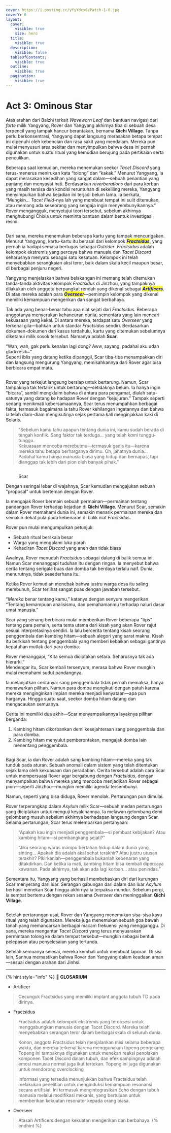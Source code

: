 ```yaml
---
cover: https://i.postimg.cc/yYyYdcx6/Patch-1-0.jpg
coverY: 0
layout:
  cover:
    visible: true
    size: hero
  title:
    visible: true
  description:
    visible: false
  tableOfContents:
    visible: true
  outline:
    visible: true
  pagination:
    visible: true
---
```


# Act 3: Ominous Star

Atas arahan dari Baizhi terkait _Waveworn Leaf_ dan bantuan navigasi dari _forte_ milik Yangyang, Rover dan Yangyang akhirnya tiba di sebuah desa terpencil yang tampak hancur berantakan, bernama **Qichi Village**. Tanpa perlu berkonsentrasi, Yangyang dapat langsung merasakan betapa tempat ini dipenuhi oleh kebencian dan rasa sakit yang mendalam. Mereka pun mulai menyusuri area sekitar dan menyimpulkan bahwa desa ini pernah digunakan untuk suatu ritual yang kemudian berujung pada pertikaian serta penculikan.

Beberapa saat kemudian, mereka menemukan seekor _Tacet Discord_ yang terus-menerus menirukan kata “tolong” dan “kakak.” Menurut Yangyang, ia dapat merasakan kesedihan yang sangat dalam—sebuah penantian yang panjang dan menyayat hati. Berdasarkan _reverberations_ dari para korban yang masih tersisa dan kondisi reruntuhan di sekeliling mereka, Yangyang menyimpulkan bahwa kejadian ini terjadi belum lama. Ia berkata, “Mungkin... _Tacet Field_-nya lah yang membuat tempat ini sulit ditemukan, atau memang ada seseorang yang sengaja ingin menyembunyikannya.” Rover mengangguk, menyetujui teori tersebut, sebelum akhirnya menghubungi Chixia untuk meminta bantuan dalam bentuk investigasi resmi.

<figure><img src="../../../../.gitbook/assets/lore/main-story/chapter-1/Chapter1_Act3_Picture1.png" alt=""><figcaption></figcaption></figure>

Dari sana, mereka menemukan beberapa kartu yang tampak mencurigakan. Menurut Yangyang, kartu-kartu itu berasal dari kelompok _<mark style="color:blue;">**Fractsidus**</mark>_, yang pernah ia hadapi semasa bertugas sebagai _Outrider_. _Fractsidus_ adalah kelompok ekstremis yang percaya bahwa manusia dan _Tacet Discord_ seharusnya menyatu sebagai satu kesatuan. Kelompok ini telah menyebabkan serangkaian aksi teror, baik dalam skala kecil maupun besar, di berbagai penjuru negeri.

Yangyang menjelaskan bahwa belakangan ini memang telah ditemukan tanda-tanda aktivitas kelompok _Fractsidus_ di Jinzhou, yang tampaknya dilakukan oleh anggota berpangkat rendah yang dikenal sebagai _<mark style="color:blue;">**Artificers**</mark>_. Di atas mereka adalah para _<mark style="color:blue;">**Overseer**</mark>_—pemimpin kelompok yang dikenal memiliki kemampuan mengerikan dan sangat berbahaya.

Tak ada yang benar-benar tahu apa niat sejati dari _Fractsidus_. Beberapa anggotanya menyerukan kehancuran dunia, sementara yang lain mencari kekuasaan yang kekal. Di antara mereka, terdapat satu _Overseer_ yang terkenal gila—bahkan untuk standar _Fractsidus_ sendiri. Berdasarkan dokumen-dokumen dari kasus terdahulu, kartu yang ditemukan sebelumnya diketahui milik sosok tersebut. Namanya adalah **Scar**.

“Wah, wah, gak perlu kenalan lagi dong? Aww, sayang, padahal aku udah gladi resik\~”\
Seperti iblis yang datang ketika dipanggil, Scar tiba-tiba menampakkan diri dan langsung mengurung Yangyang, memisahkannya dari Rover agar bisa berbicara empat mata.

<figure><img src="../../../../.gitbook/assets/lore/main-story/chapter-1/Chapter1_Act3_Picture2.png" alt=""><figcaption></figcaption></figure>

Rover yang terkejut langsung bersiap untuk bertarung. Namun, Scar tampaknya tak tertarik untuk bertarung—setidaknya belum. Ia hanya ingin “bicara”, sambil mengklaim bahwa di antara para pengamat, dialah satu-satunya yang datang ke hadapan Rover dengan “kejujuran.” Tampak seperti sedang menikmati kebersamaannya, Scar terus menumpahkan berbagai fakta, termasuk bagaimana ia tahu Rover kehilangan ingatannya dan bahwa ia telah diam-diam mengikutinya sejak pertama kali menginjakkan kaki di Solaris.

> “Sebelum kamu tahu apapun tentang dunia ini, kamu sudah berada di tengah konflik. Sang faktor tak terduga… yang telah _kami_ tunggu-tunggu.\
> Kekuasaan mencoba merebutmu—termasuk gadis itu—karena mereka tahu betapa berharganya dirimu. Oh, jahatnya dunia… Padahal kamu hanya manusia biasa yang hidup dan bernapas, tapi dianggap tak lebih dari pion oleh banyak pihak.”

<figure><img src="../../../../.gitbook/assets/lore/main-story/chapter-1/Chapter1_Act3_Picture3.png" alt=""><figcaption><p>Scar</p></figcaption></figure>

Dengan seringai lebar di wajahnya, Scar kemudian mengajukan sebuah "proposal" untuk berteman dengan Rover.

Ia mengajak Rover bermain sebuah permainan—permainan tentang pandangan Rover terhadap kejadian di **Qichi Village**. Menurut Scar, semakin dalam Rover memahami dunia ini, semakin menarik permainan mereka dan semakin dekat pula pada kebenaran di balik niat _Fractsidus_.

Rover pun mulai mengumpulkan petunjuk:

* Sebuah ritual berskala besar
* Warga yang mengalami luka parah
* Kehadiran _Tacet Discord_ yang aneh dan tidak biasa

Awalnya, Rover menuduh _Fractsidus_ sebagai dalang di balik semua ini. Namun Scar menanggapi tuduhan itu dengan ringan. Ia menyebut bahwa cerita tentang serigala buas dan domba tak berdaya terlalu naif. Dunia, menurutnya, tidak sesederhana itu.

Ketika Rover kemudian menebak bahwa justru warga desa itu saling membunuh, Scar terlihat sangat puas dengan jawaban tersebut.

“_Mereka_ benar tentang kamu,” katanya dengan senyum mengerikan. “Tentang kemampuan analisismu, dan pemahamanmu terhadap naluri dasar umat manusia.”

Scar yang senang berbicara mulai memberikan Rover beberapa "tips" tentang para pemain, serta tema utama dari kisah yang akan Rover rajut sesuai interpretasinya sendiri. Ia lalu bercerita tentang kisah seorang penggembala dan kambing hitam—sebuah alegori yang sarat makna. Kisah itu berkisah tentang penggembala yang memberi kebaikan sebagai gantinya kepatuhan mutlak dari para domba.

Rover menanggapi, “Kita semua diciptakan setara. Seharusnya tak ada hierarki.”\
Mendengar itu, Scar kembali tersenyum, merasa bahwa Rover mungkin mulai memahami sudut pandangnya.

Ia melanjutkan ceritanya: sang penggembala tidak pernah memaksa, hanya menawarkan pilihan. Namun para domba mengikuti dengan patuh karena mereka menginginkan impian mereka menjadi kenyataan—apa pun harganya. Hingga suatu saat, seekor domba hitam datang dan mengacaukan semuanya.

Cerita ini memiliki dua akhir—Scar menyampaikannya layaknya pilihan berganda:

1. Kambing hitam dikorbankan demi kesejahteraan sang penggembala dan para domba.
2. Kambing hitam menyulut pemberontakan, mengajak domba lain menentang penggembala.

<figure><img src="../../../../.gitbook/assets/lore/main-story/chapter-1/Chapter1_Act3_Picture4.png" alt=""><figcaption></figcaption></figure>

Bagi Scar, ia dan Rover adalah sang kambing hitam—mereka yang tak tunduk pada aturan. Sebuah anomali dalam sistem yang telah ditentukan sejak lama oleh kekuasaan dan peradaban. Cerita tersebut adalah cara Scar untuk mempersuasi Rover agar bergabung dengan _Fractsidus_, dengan menyampaikan bahwa mereka yang mencoba menjadikan Rover sebagai pion—seperti Jinzhou—mungkin memiliki agenda tersembunyi.

Namun, seperti yang bisa diduga, Rover menolak. Pertarungan pun dimulai.

Rover terperangkap dalam _Asylum_ milik Scar—sebuah medan pertarungan yang diciptakan untuk menguji keyakinannya. Ia melawan gelombang demi gelombang musuh sebelum akhirnya berhadapan langsung dengan Scar. Selama pertarungan, Scar terus melemparkan pertanyaan:

> “Apakah kau ingin menjadi penggembala—si pembuat kebijakan? Atau kambing hitam—si pembangkang sejati?”
>
> “Jika seorang waras mampu bertahan hidup dalam dunia yang sinting... Apakah dia adalah akal sehat terakhir? Atau justru utusan terakhir? Pikirkanlah—penggembala bukanlah kebenaran yang ditakdirkan. Dan ketika ia mati, kambing hitam bisa kembali dipercaya kawanan. Pada akhirnya, tak akan ada lagi korban... atau penindas.”

Sementara itu, Yangyang yang berhasil membebaskan diri dari kurungan Scar menyerang dari luar. Serangan gabungan dari dalam dan luar _Asylum_ berhasil menekan Scar hingga akhirnya ia terpaksa mundur. Sebelum pergi, ia sempat bertemu dengan rekan sesama _Overseer_ dan meninggalkan **Qichi Village**.

<figure><img src="../../../../.gitbook/assets/lore/main-story/chapter-1/Chapter1_Act3_Picture5.png" alt=""><figcaption></figcaption></figure>

Setelah pertarungan usai, Rover dan Yangyang menemukan sisa-sisa kayu ritual yang telah digunakan. Mereka juga menemukan sebuah goa bawah tanah yang memancarkan berbagai macam frekuensi yang mengganggu. Di sana, mereka mengantar _Tacet Discord_ yang terus menyuarakan permintaan tolong ke dalam tempat tersebut—mungkin sebagai bentuk pelepasan atau penyelesaian yang tertunda.

Setelah semuanya selesai, mereka kembali untuk membuat laporan. Di sisi lain, Sanhua memastikan bahwa Rover dan Yangyang dalam keadaan aman—sesuai dengan arahan dari Jinhsi.

***

{% hint style="info" %}
:notebook: **GLOSARIUM**

* Artificer

> Cecunguk Fractsidus yang memiliki implant anggota tubuh TD pada dirinya.

* Fractsidus

> Fractsidus adalah kelompok ekstremis yang terobsesi untuk menggabungkan manusia dengan Tacet Discord. Mereka telah menyebabkan serangan teror dalam berbagai skala di seluruh dunia.
>
> Konon, anggota Fractsidus telah menjalankan misi selama beberapa waktu, dan mereka terkenal karena menggunakan topeng pengekang. Topeng ini tampaknya digunakan untuk menekan reaksi penolakan komponen Tacet Discord dalam tubuh, dan efek sampingnya adalah emosi manusia normal juga ikut tertekan. Topeng ini juga digunakan untuk mendorong overclocking
>
> Informasi yang tersedia menunjukkan bahwa Fractsidus telah melakukan penelitian untuk menginduksi kemampuan resonansi secara artifisial. Ini termasuk mengintegrasikan Echo dengan tubuh manusia melalui modifikasi mekanis, yang bertujuan untuk memberikan kekuatan resonator kepada orang biasa.

* Overseer

> Atasan Artificers dengan kekuatan mengerikan dan berbahaya.
{% endhint %}
